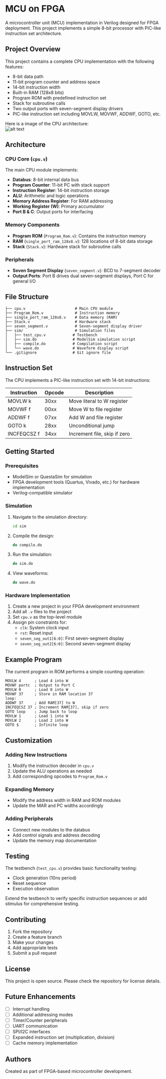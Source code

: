 # MCU on FPGA

A microcontroller unit (MCU) implementation in Verilog designed for FPGA deployment. This project implements a simple 8-bit processor with PIC-like instruction set architecture.

## Project Overview

This project contains a complete CPU implementation with the following features:

- 8-bit data path
- 11-bit program counter and address space
- 14-bit instruction width
- Built-in RAM (128x8 bits)
- Program ROM with predefined instruction set
- Stack for subroutine calls
- Two output ports with seven-segment display drivers
- PIC-like instruction set including MOVLW, MOVWF, ADDWF, GOTO, etc.

Here is a image of the CPU architecture:  
![alt text](image.png)

## Architecture

### CPU Core (`cpu.v`)

The main CPU module implements:

- **Databus**: 8-bit internal data bus
- **Program Counter**: 11-bit PC with stack support
- **Instruction Register**: 14-bit instruction storage
- **ALU**: Arithmetic and logic operations
- **Memory Address Register**: For RAM addressing
- **Working Register (W)**: Primary accumulator
- **Port B & C**: Output ports for interfacing

### Memory Components

- **Program ROM** (`Program_Rom.v`): Contains the instruction memory
- **RAM** (`single_port_ram_128x8.v`): 128 locations of 8-bit data storage
- **Stack** (`Stack.v`): Hardware stack for subroutine calls

### Peripherals

- **Seven Segment Display** (`seven_segment.v`): BCD to 7-segment decoder
- **Output Ports**: Port B drives dual seven-segment displays, Port C for general I/O

## File Structure

```text
├── cpu.v                      # Main CPU module
├── Program_Rom.v              # Instruction memory
├── single_port_ram_128x8.v    # Data memory (RAM)
├── Stack.v                    # Hardware stack
├── seven_segment.v            # Seven-segment display driver
├── sim/                       # Simulation files
│   ├── test_cpu.v            # Testbench
│   ├── sim.do                # ModelSim simulation script
│   ├── compile.do            # Compilation script
│   └── wave.do               # Waveform display script
└── .gitignore                # Git ignore file
```

## Instruction Set

The CPU implements a PIC-like instruction set with 14-bit instructions:

| Instruction | Opcode | Description |
|-------------|--------|-------------|
| MOVLW k     | 30xx   | Move literal to W register |
| MOVWF f     | 00xx   | Move W to file register |
| ADDWF f     | 07xx   | Add W and file register |
| GOTO k      | 28xx   | Unconditional jump |
| INCFEQCSZ f | 34xx   | Increment file, skip if zero |

## Getting Started

### Prerequisites

- ModelSim or QuestaSim for simulation
- FPGA development tools (Quartus, Vivado, etc.) for hardware implementation
- Verilog-compatible simulator

### Simulation

1. Navigate to the simulation directory:

   ```bash
   cd sim
   ```

2. Compile the design:

   ```bash
   do compile.do
   ```

3. Run the simulation:

   ```bash
   do sim.do
   ```

4. View waveforms:

   ```bash
   do wave.do
   ```

### Hardware Implementation

1. Create a new project in your FPGA development environment
2. Add all `.v` files to the project
3. Set `cpu.v` as the top-level module
4. Assign pin constraints for:
   - `clk`: System clock input
   - `rst`: Reset input
   - `seven_seg_out1[6:0]`: First seven-segment display
   - `seven_seg_out2[6:0]`: Second seven-segment display

## Example Program

The current program in ROM performs a simple counting operation:

```assembly
MOVLW 4      ; Load 4 into W
MOVWF portc  ; Output to Port C
MOVLW 0      ; Load 0 into W
MOVWF 37     ; Store in RAM location 37
loop:
ADDWF 37     ; Add RAM[37] to W
INCFEQCSZ 37 ; Increment RAM[37], skip if zero
GOTO loop    ; Jump back to loop
MOVLW 1      ; Load 1 into W
MOVLW 2      ; Load 2 into W
GOTO $       ; Infinite loop
```

## Customization

### Adding New Instructions

1. Modify the instruction decoder in `cpu.v`
2. Update the ALU operations as needed
3. Add corresponding opcodes to `Program_Rom.v`

### Expanding Memory

- Modify the address width in RAM and ROM modules
- Update the MAR and PC widths accordingly

### Adding Peripherals

- Connect new modules to the databus
- Add control signals and address decoding
- Update the memory map documentation

## Testing

The testbench (`test_cpu.v`) provides basic functionality testing:

- Clock generation (10ns period)
- Reset sequence
- Execution observation

Extend the testbench to verify specific instruction sequences or add stimulus for comprehensive testing.

## Contributing

1. Fork the repository
2. Create a feature branch
3. Make your changes
4. Add appropriate tests
5. Submit a pull request

## License

This project is open source. Please check the repository for license details.

## Future Enhancements

- [ ] Interrupt handling
- [ ] Additional addressing modes
- [ ] Timer/Counter peripherals
- [ ] UART communication
- [ ] SPI/I2C interfaces
- [ ] Expanded instruction set (multiplication, division)
- [ ] Cache memory implementation

## Authors

Created as part of FPGA-based microcontroller development.

